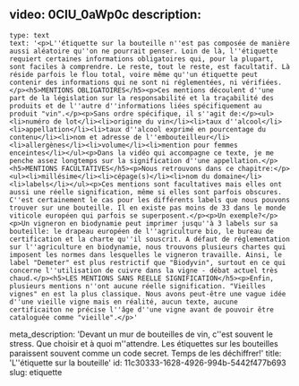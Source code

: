 video: 0CIU_0aWp0c
description:
  -
    type: text
    text: '<p>L''étiquette sur la bouteille n''est pas composée de manière aussi aléatoire qu''on ne pourrait penser. Loin de là, l''étiquette requiert certaines informations obligatoires qui, pour la plupart, sont faciles à comprendre. Le reste, tout le reste, est facultatif. Là réside parfois le flou total, voire même qu''un étiquette peut contenir des informations qui ne sont ni réglementées, ni vérifiées.</p><h5>MENTIONS OBLIGATOIRES</h5><p>Ces mentions découlent d''une part de la législation sur la responsabilité et la traçabilité des produits et de l''autre d''informations liées spécifiquement au produit "vin".</p><p>Sans ordre spécifique, il s''agit de:</p><ul><li>numéro de lot</li><li>origine du vin</li><li>taux d''alcool</li><li>appellation</li><li>taux d''alcool exprimé en pourcentage du contenu</li><li>nom et adresse de l''embouteilleur</li><li>allergènes</li><li>volume</li><li>mention pour femmes enceintes</li></ul><p>Dans la vidéo qui accompagne ce texte, je me penche assez longtemps sur la signification d''une appellation.</p><h5>MENTIONS FACULTATIVES</h5><p>Nous retrouvons dans ce chapitre:</p><ul><li>millésime</li><li>cépage(s)</li><li>nom du domaine</li><li>labels</li></ul><p>Ces mentions sont facultatives mais elles ont aussi une réelle signification, même si elles sont parfois obscures. C''est certainement le cas pour les différents labels que nous pouvons trouver sur une bouteille. Il en existe pas moins de 33 dans le monde viticole européen qui parfois se superposent.</p><p>Un exemple?</p><p>Un vigneron en biodynamie peut imprimer jusqu''à 3 labels sur sa bouteille: le drapeau européen de l''agriculture bio, le bureau de certification et la charte qu''il souscrit. A défaut de réglementation sur l''agriculture en biodynamie, nous trouvons plusieurs chartes qui imposent les normes dans lesquelles le vigneron travaille. Ainsi, le label "Demeter" est plus restrictif que "Biodyvin", surtout en ce qui concerne l''utilisation de cuivre dans la vigne - débat actuel très chaud.</p><h5>LES MENTIONS SANS REELLE SIGNIFICATION</h5><p>Enfin, plusieurs mentions n''ont aucune réelle signification. "Vieilles vignes" en est la plus classique. Nous avons peut-être une vague idée d''une vieille vigne mais en réalité, aucun texte, aucune certificaiton ne précise l''âge d''une vigne avant de pouvoir être cataloguée comme "vieille".</p>'
meta_description: 'Devant un mur de bouteilles de vin, c''est souvent le stress. Que choisir et à quoi m''attendre. Les étiquettes sur les bouteilles paraissent souvent comme un code secret. Temps de les déchiffrer!'
title: 'L''étiquette sur la bouteille'
id: 11c30333-1628-4926-994b-5442f477b693
slug: etiquette
